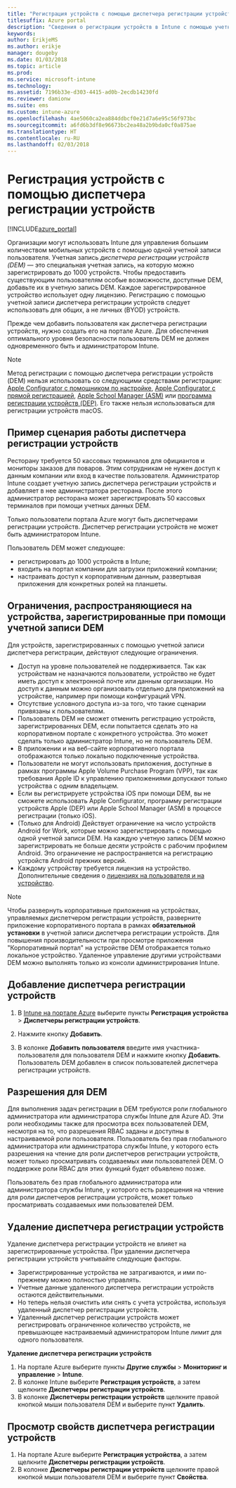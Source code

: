 ```yaml
---
title: "Регистрация устройств с помощью диспетчера регистрации устройств"
titlesuffix: Azure portal
description: "Сведения о регистрации устройств в Intune с помощью учетной записи диспетчера регистрации устройств. \""
keywords: 
author: ErikjeMS
ms.author: erikje
manager: dougeby
ms.date: 01/03/2018
ms.topic: article
ms.prod: 
ms.service: microsoft-intune
ms.technology: 
ms.assetid: 7196b33e-d303-4415-ad0b-2ecdb14230fd
ms.reviewer: damionw
ms.suite: ems
ms.custom: intune-azure
ms.openlocfilehash: 4ae5060ca2ea884ddbcf0e21d7a6e95c56f973bc
ms.sourcegitcommit: a6fd6b3df8e96673bc2ea48a2b9bda0cf0a875ae
ms.translationtype: HT
ms.contentlocale: ru-RU
ms.lasthandoff: 02/03/2018
---
```

# <a name="enroll-devices-using-device-enrollment-manager"></a>Регистрация устройств с помощью диспетчера регистрации устройств

[!INCLUDE[azure_portal](./includes/azure_portal.md)]

Организации могут использовать Intune для управления большим количеством мобильных устройств с помощью одной учетной записи пользователя. Учетная запись *диспетчера регистрации устройств (DEM)* — это специальная учетная запись, на которую можно зарегистрировать до 1000 устройств. Чтобы предоставить существующим пользователям особые возможности, доступные DEM, добавьте их в учетную запись DEM. Каждое зарегистрированное устройство использует одну лицензию. Регистрацию с помощью учетной записи диспетчера регистрации устройств следует использовать для общих, а не личных (BYOD) устройств.  

Прежде чем добавить пользователя как диспетчера регистрации устройств, нужно создать его на портале Azure. Для обеспечения оптимального уровня безопасности пользователь DEM не должен одновременного быть и администратором Intune.

>[!NOTE]
>Метод регистрации с помощью диспетчера регистрации устройств (DEM) нельзя использовать со следующими средствами регистрации: [Apple Configurator с помощником по настройке](apple-configurator-setup-assistant-enroll-ios.md), [Apple Configurator с прямой регистрацией](apple-configurator-direct-enroll-ios.md), [Apple School Manager (ASM)](apple-school-manager-set-up-ios.md) или [программа регистрации устройств (DEP)](device-enrollment-program-enroll-ios.md). Его также нельзя использоваться для регистрации устройств macOS.

## <a name="example-of-a-device-enrollment-manager-scenario"></a>Пример сценария работы диспетчера регистрации устройств

Ресторану требуется 50 кассовых терминалов для официантов и мониторы заказов для поваров. Этим сотрудникам не нужен доступ к данным компании или вход в качестве пользователя. Администратор Intune создает учетную запись диспетчера регистрации устройств и добавляет в нее администратора ресторана. После этого администратор ресторана может зарегистрировать 50 кассовых терминалов при помощи учетных данных DEM.

Только пользователи портала Azure могут быть диспетчерами регистрации устройств. Диспетчер регистрации устройств не может быть администратором Intune.

Пользователь DEM может следующее:

-   регистрировать до 1000 устройств в Intune;
-   входить на портал компании для загрузки приложений компании;
-   настраивать доступ к корпоративным данным, развертывая приложения для конкретных ролей на планшеты.

## <a name="limitations-of-devices-that-are-enrolled-with-a-dem-account"></a>Ограничения, распространяющиеся на устройства, зарегистрированные при помощи учетной записи DEM

Для устройств, зарегистрированных с помощью учетной записи диспетчера регистрации, действуют следующие ограничения.

  - Доступ на уровне пользователей не поддерживается. Так как устройствам не назначаются пользователи, устройство не будет иметь доступ к электронной почте или данным организации. Но доступ к данным можно организовать отдельно для приложений на устройстве, например при помощи конфигураций VPN.
  - Отсутствие условного доступа из-за того, что такие сценарии привязаны к пользователям.
  - Пользователь DEM не сможет отменить регистрацию устройств, зарегистрированных DEM, если попытается сделать это на корпоративном портале с конкретного устройства. Это может сделать только администратор Intune, но не пользователь DEM.
  - В приложении и на веб-сайте корпоративного портала отображаются только локально подключенные устройства.
  - Пользователи не могут использовать приложения, доступные в рамках программы Apple Volume Purchase Program (VPP), так как требования Apple ID к управлению приложениями допускают только устройства с одним владельцем.
  - Если вы регистрируете устройства iOS при помощи DEM, вы не сможете использовать Apple Configurator, программу регистрации устройств Apple (DEP) или Apple School Manager (ASM) в процессе регистрации (только iOS).
  - (Только для Android) Действует ограничение на число устройств Android for Work, которые можно зарегистрировать с помощью одной учетной записи DEM. На каждую учетную запись DEM можно зарегистрировать не больше десяти устройств с рабочим профилем Android. Это ограничение не распространяется на регистрацию устройств Android прежних версий.
  - Каждому устройству требуется лицензия на устройство. Дополнительные сведения о [лицензиях на пользователя и на устройство](licenses-assign.md#how-user-and-device-licenses-affect-access-to-services).


> [!NOTE]
> Чтобы развернуть корпоративные приложения на устройствах, управляемых диспетчером регистрации устройств, разверните приложение корпоративного портала в рамках **обязательной установки** в учетной записи диспетчера регистрации устройств.
> Для повышения производительности при просмотре приложения "Корпоративный портал" на устройстве DEM отображается только локальное устройство. Удаленное управление другими устройствами DEM можно выполнять только из консоли администрирования Intune.


## <a name="add-a-device-enrollment-manager"></a>Добавление диспетчера регистрации устройств

1.  В [Intune на портале Azure](https://aka.ms/intuneportal) выберите пункты **Регистрация устройства** > **Диспетчеры регистрации устройств**.

2.  Нажмите кнопку **Добавить**.

3.  В колонке **Добавить пользователя** введите имя участника-пользователя для пользователя DEM и нажмите кнопку **Добавить**. Пользователь DEM добавлен в список пользователей диспетчера регистрации устройств.

## <a name="permissions-for-dem"></a>Разрешения для DEM

Для выполнения задач регистрации в DEM требуются роли глобального администратора или администратора службы Intune для Azure AD. Эти роли необходимы также для просмотра всех пользователей DEM, несмотря на то, что разрешения RBAC заданы и доступны в настраиваемой роли пользователя. Пользователь без прав глобального администратора или администратора службы Intune, у которого есть разрешения на чтение для роли диспетчеров регистрации устройств, может только просматривать создаваемых ими пользователей DEM. О поддержке роли RBAC для этих функций будет объявлено позже.

Пользователь без прав глобального администратора или администратора службы Intune, у которого есть разрешения на чтение для роли диспетчеров регистрации устройств, может только просматривать создаваемых ими пользователей DEM.

## <a name="remove-a-device-enrollment-manager"></a>Удаление диспетчера регистрации устройств

Удаление диспетчера регистрации устройств не влияет на зарегистрированные устройства. При удалении диспетчера регистрации устройств учитывайте следующие факторы.

-   Зарегистрированные устройства не затрагиваются, и ими по-прежнему можно полностью управлять.
-   Учетные данные удаленного диспетчера регистрации устройств остаются действительными.
-   Но теперь нельзя очистить или снять с учета устройства, используя удаленный диспетчер регистрации устройств.
-   Удаленный диспетчер регистрации устройств может регистрировать ограниченное количество устройств, не превышающее настраиваемый администратором Intune лимит для одного пользователя.

**Удаление диспетчера регистрации устройств**

1. На портале Azure выберите пункты **Другие службы** > **Мониторинг и управление** > **Intune**.
2. В колонке Intune выберите **Регистрация устройств**, а затем щелкните **Диспетчеры регистрации устройств**.
3. В колонке **Диспетчеры регистрации устройств** щелкните правой кнопкой мыши пользователя DEM и выберите пункт **Удалить**.

## <a name="view-the-properties-of-a-device-enrollment-manager"></a>Просмотр свойств диспетчера регистрации устройств

1. На портале Azure выберите **Регистрация устройства**, а затем щелкните **Диспетчеры регистрации устройств**.
2. В колонке **Диспетчеры регистрации устройств** щелкните правой кнопкой мыши пользователя DEM и выберите пункт **Свойства**.
